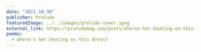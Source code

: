 ```yaml
---
date: "2021-10-30"
publisher: Prelude
featuredImage: ../../images/prelude-cover.jpeg
external_link: https://preludemag.com/posts/wheres-her-beating-on-this-dress/
poems: 
  - where's her beating on this dress?
---
```

